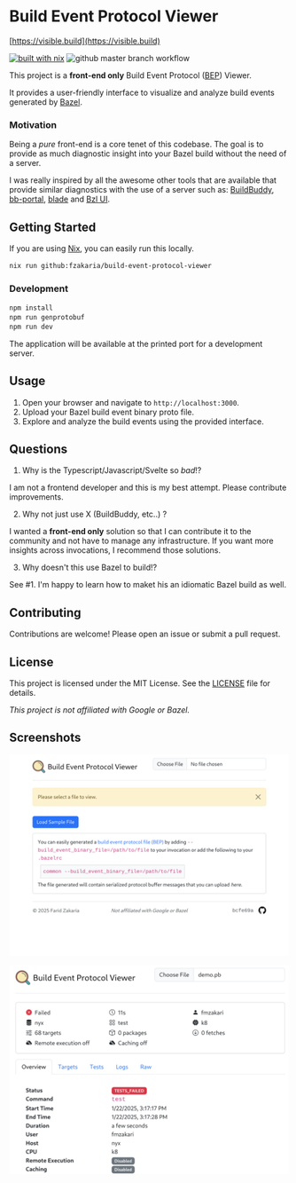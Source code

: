 # Build Event Protocol Viewer

[https://visible.build](https://visible.build)

[![built with nix](https://builtwithnix.org/badge.svg)](https://builtwithnix.org)
![github master branch workflow](https://github.com/fzakaria/build-event-protocol-viewer/actions/workflows/pull_request.yml/badge.svg?branch=main)

This project is a **front-end only** Build Event Protocol ([BEP](https://bazel.build/remote/bep-glossary)) Viewer.

It provides a user-friendly interface to visualize and analyze build events generated by [Bazel](https://bazel.build/).

### Motivation

Being a _pure_ front-end is a core tenet of this codebase. The goal is to provide as much diagnostic insight into your Bazel build without the need of a server.

I was really inspired by all the awesome other tools that are available that provide similar diagnostics with the use of a server such as: [BuildBuddy](https://www.buildbuddy.io/), [bb-portal](https://github.com/buildbarn/bb-portal), [blade](https://github.com/DolceTriade/blade) and [Bzl UI](https://github.com/stackb/bazel-stack-vscode).

## Getting Started

If you are using [Nix](https://nixos.org/), you can easily run this locally.

```sh
nix run github:fzakaria/build-event-protocol-viewer
```

### Development

```sh
npm install
npm run genprotobuf
npm run dev
```

The application will be available at the printed port for a development server.

## Usage

1. Open your browser and navigate to `http://localhost:3000`.
2. Upload your Bazel build event binary proto file.
3. Explore and analyze the build events using the provided interface.

## Questions

1. Why is the Typescript/Javascript/Svelte so _bad_!?

I am not a frontend developer and this is my best attempt. Please contribute improvements.

2. Why not just use X (BuildBuddy, etc..) ?

I wanted a **front-end only** solution so that I can contribute it to the community and not have to manage any infrastructure. If you want more insights across invocations, I recommend those solutions.

3. Why doesn't this use Bazel to build!?

See #1. I'm happy to learn how to maket his an idiomatic Bazel build as well.

## Contributing

Contributions are welcome! Please open an issue or submit a pull request.

## License

This project is licensed under the MIT License. See the [LICENSE](LICENSE) file for details.

_This project is not affiliated with Google or Bazel._

## Screenshots

![Image of the Build Event Protocol Viewer](./images/landing_page.png)

![Image of the Build Event Protocol Viewer](./images/overview_page.png)
